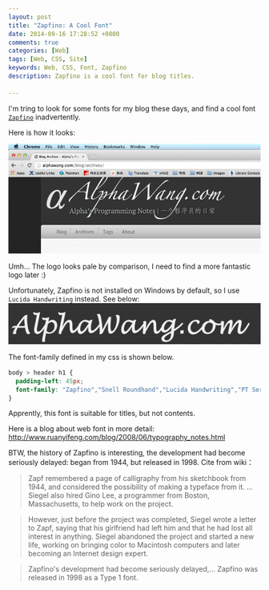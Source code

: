```yaml
---
layout: post
title: "Zapfino: A Cool Font"
date: 2014-09-16 17:28:52 +0800
comments: true
categories: [Web]
tags: [Web, CSS, Site] 
keywords: Web, CSS, Font, Zapfino
description: Zapfino is a cool font for blog titles.
 
---
```

I'm tring to look for some fonts for my blog these days, and find a cool font [`Zapfino`][wiki] inadvertently.  
  
  
Here is how it looks:   
  
[wiki]: http://en.wikipedia.org/wiki/Zapfino   
![zapfino icon](/images/post/2014/09/font-Zapfino.png)  

<!--more-->  
Umh... The logo looks pale by comparison, I need to find a more fantastic logo later :)   

Unfortunately, Zapfino is not installed on Windows by default, so I use `Lucida Handwriting` instead. See below:  
![lucida icon](/images/post/2014/09/font-LucidaHandwriting.png)   

The font-family defined in my css is shown below.  
```css css
body > header h1 {   
  padding-left: 45px;   
  font-family: "Zapfino","Snell Roundhand","Lucida Handwriting","PT Serif","Georgia","Helvetica Neue",Arial,serif;
}  
```  

Apprently, this font is suitable for titles, but not contents.   

Here is a blog about web font in more detail: http://www.ruanyifeng.com/blog/2008/06/typography_notes.html    
  
BTW, the history of Zapfino is interesting, the development had become seriously delayed: began from 1944, but released in 1998. Cite from wiki：  
> Zapf remembered a page of calligraphy from his sketchbook from 1944, and considered the possibility of making a typeface from it. ... Siegel also hired Gino Lee, a programmer from Boston, Massachusetts, to help work on the project.

>However, just before the project was completed, Siegel wrote a letter to Zapf, saying that his girlfriend had left him and that he had lost all interest in anything. Siegel abandoned the project and started a new life, working on bringing color to Macintosh computers and later becoming an Internet design expert.

>Zapfino's development had become seriously delayed,... Zapfino was released in 1998 as a Type 1 font.   

<!--Google Adsense-->
<p class="meta" style="text-align:center">
	<!-- 789*90 -->
	<script async src="//pagead2.googlesyndication.com/pagead/js/adsbygoogle.js"></script>
	<ins class="adsbygoogle"
	     style="display:inline-block;width:789px;height:90px"
	     data-ad-client="ca-pub-6393503301700908"
	     data-ad-slot="7806666870"></ins>
	<script>
	(adsbygoogle = window.adsbygoogle || []).push({});
	</script>
</p>